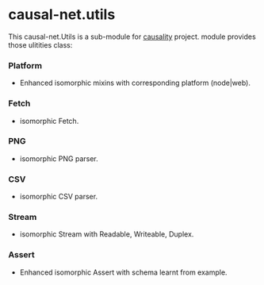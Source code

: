# causal-net.utils 

This causal-net.Utils is a sub-module for [causality](https://red-gold.github.io/causality-docs/) project.  module provides those ulitities class:

### Platform 
- Enhanced isomorphic mixins with corresponding platform (node|web).

### Fetch 
- isomorphic Fetch.

### PNG 
- isomorphic PNG parser.

### CSV 
- isomorphic CSV parser.

### Stream 
- isomorphic Stream with Readable, Writeable, Duplex.

### Assert 
- Enhanced isomorphic Assert with schema learnt from example.